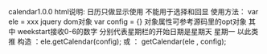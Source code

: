 calendar1.0.0 html说明:
日历只做显示使用 不能用于选择和回显 使用方法：
var ele = xxx jquery dom对象
var config = {} 对象属性可参考源码里的opt对象 其中 weekstart接收0-6的数字 分别代表星期栏的开始日期是星期天 星期一 以此类推
构造 ：ele.getCalendar(config);
或 ： getCalendar(ele , config);
